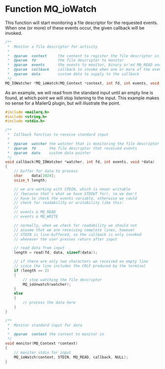 # Function MQ_ioWatch

This function will start monitoring a file descriptor for the requested events.
When one (or more) of these events occur, the given callback will be invoked.

````c
/**
 *  Monitor a file descriptor for activity
 *
 *  @param  context     the context to register the file descriptor in
 *  @param  fd          the file descriptor to monitor
 *  @param  events      the events to monitor, binary or'ed MQ_READ and/or MQ_WRITE
 *  @param  callback    callback to invoke when one or more of the events occur
 *  @param  data        custom data to supply to the callback
 */
MQ_IOWatcher *MQ_ioWatch(MQ_Context *context, int fd, int events, void(*callback)(MQ_IOWatcher *watcher, int fd, int events, void *data), void *data);
````

As an example, we will read from the standard input until an empty line is found, at which point we will stop listening to the input. This example makes no sense for a MailerQ plugin, but will illustrate the point.

````c
#include <mailerq.h>
#include <string.h>
#include <stdio.h>

/**
 *  Callback function to receive standard input
 *
 *  @param  watcher the watcher that is monitoring the file descriptor
 *  @param  fd      the file descriptor that received events
 *  @param  data    custom data pointer
 */
void callback(MQ_IOWatcher *watcher, int fd, int events, void *data)
{
    // buffer for data to process
    char    data[1024];
    ssize_t length;

    // we are working with STDIN, which is never writable
    // (because that's what we have STDOUT for), so we don't
    // have to check the events variable, otherwise we could
    // check for readability or writability like this:
    //
    // events & MQ_READ
    // events & MQ_WRITE

    // normally, when we check for readability we should not
    // assume that we are receiving complete lines, however
    // STDIN is line-buffered, so the callback is only invoked
    // whenever the user presses return after input

    // read data from input
    length = read(fd, data, sizeof(data));

    // if there are only two characters we received an empty line
    // since the line includes the CRLF produced by the terminal
    if (length == 2)
    {
        // stop watching the file descriptor
        MQ_ioUnwatch(watcher);
    }
    else
    {
        // process the data here
    }
}

/**
 *  Monitor standard input for data
 *
 *  @param  context the context to monitor in
 */
void monitor(MQ_Context *context)
{
    // monitor stdin for input
    MQ_ioWatch(context, STDIN, MQ_READ, callback, NULL);
}
````